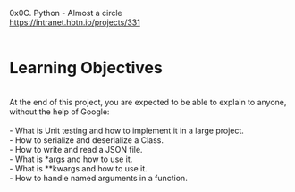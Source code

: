 0x0C. Python - Almost a circle<br>
https://intranet.hbtn.io/projects/331<br>
<br>
# Learning Objectives<br>
<br>
At the end of this project, you are expected to be able to explain to anyone, without the help of Google:<br>
<br>
- What is Unit testing and how to implement it in a large project.<br>
- How to serialize and deserialize a Class.<br>
- How to write and read a JSON file.<br>
- What is *args and how to use it.<br>
- What is **kwargs and how to use it.<br>
- How to handle named arguments in a function.<br>
<br>
